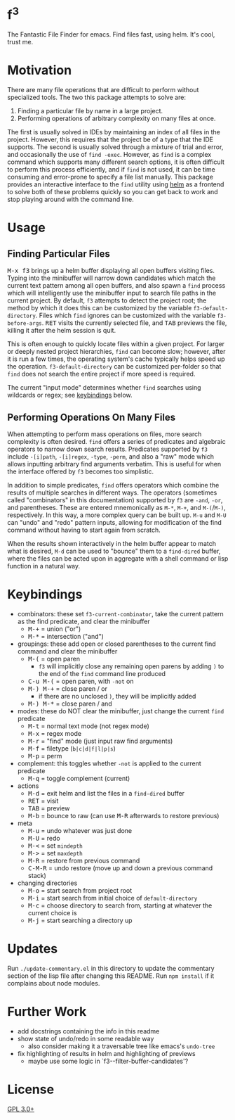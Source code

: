 f<sup>3</sup>
=============

The Fantastic File Finder for emacs. Find files fast, using helm. It's cool, trust me.

# Motivation

There are many file operations that are difficult to perform without specialized tools. The two this package attempts to solve are:

1. Finding a particular file by name in a large project.
2. Performing operations of arbitrary complexity on many files at once.

The first is usually solved in IDEs by maintaining an index of all files in the project. However, this requires that the project be of a type that the IDE supports. The second is usually solved through a mixture of trial and error, and occasionally the use of `find -exec`. However, as `find` is a complex command which supports many different search options, it is often difficult to perform this process efficiently, and if `find` is not used, it can be time consuming and error-prone to specify a file list manually. This package provides an interactive interface to the `find` utility using [helm](https://github.com/emacs-helm/helm) as a frontend to solve both of these problems quickly so you can get back to work and stop playing around with the command line.

# Usage

## Finding Particular Files

<kbd>M-x f3</kbd> brings up a helm buffer displaying all open buffers visiting files. Typing into the minibuffer will narrow down candidates which match the current text pattern among all open buffers, and also spawn a `find` process which will intelligently use the minibuffer input to search file paths in the current project. By default, `f3` attempts to detect the project root; the method by which it does this can be customized by the variable `f3-default-directory`. Files which `find` ignores can be customized with the variable `f3-before-args`. <kbd>RET</kbd> visits the currently selected file, and <kbd>TAB</kbd> previews the file, killing it after the helm session is quit.

This is often enough to quickly locate files within a given project. For larger or deeply nested project hierarchies, `find` can become slow; however, after it is run a few times, the operating system's cache typically helps speed up the operation. `f3-default-directory` can be customized per-folder so that `find` does not search the entire project if more speed is required.

The current "input mode" determines whether `find` searches using wildcards or regex; see [keybindings](#keybindings) below.

## Performing Operations On Many Files

When attempting to perform mass operations on files, more search complexity is often desired. `find` offers a series of predicates and algebraic operators to narrow down search results. Predicates supported by `f3` include `-[i]path`, `-[i]regex`, `-type`, `-perm`, and also a "raw" mode which allows inputting arbitrary find arguments verbatim. This is useful for when the interface offered by `f3` becomes too simplistic.

In addition to simple predicates, `find` offers operators which combine the results of multiple searches in different ways. The operators (sometimes called "combinators" in this documentation) supported by `f3` are `-and`, `-or`, and parentheses. These are entered mnemonically as `M-*`, `M-+`, and `M-(`/`M-)`, respectively. In this way, a more complex query can be built up. `M-u` and `M-U` can "undo" and "redo" pattern inputs, allowing for modification of the find command without having to start again from scratch.

When the results shown interactively in the helm buffer appear to match what is desired, `M-d` can be used to "bounce" them to a `find-dired` buffer, where the files can be acted upon in aggregate with a shell command or lisp function in a natural way.

# Keybindings

- combinators: these set `f3-current-combinator`, take the current pattern as the find predicate, and clear the minibuffer
    - <kbd>M-+</kbd> = union ("or")
    - <kbd>M-*</kbd> = intersection ("and")
- groupings: these add open or closed parentheses to the current find command and clear the minibuffer
    - <kbd>M-(</kbd> = open paren
        - `f3` will implicitly close any remaining open parens by adding `)` to the end of the `find` command line produced
    - <kbd>C-u M-(</kbd> = open paren, with `-not` on
    - <kbd>M-) M-+</kbd> = close paren / or
        - if there are no unclosed `)`, they will be implicitly added
    - <kbd>M-) M-*</kbd> = close paren / and
- modes: these do NOT clear the minibuffer, just change the current `find` predicate
    - <kbd>M-t</kbd> = normal text mode (not regex mode)
    - <kbd>M-x</kbd> = regex mode
    - <kbd>M-r</kbd> = "find" mode (just input raw find arguments)
    - <kbd>M-f</kbd> = filetype (`b|c|d|f|l|p|s`)
    - <kbd>M-p</kbd> = perm
- complement: this toggles whether `-not` is applied to the current predicate
    - <kbd>M-q</kbd> = toggle complement (current)
- actions
    - <kbd>M-d</kbd> = exit helm and list the files in a `find-dired` buffer
    - <kbd>RET</kbd> = visit
    - <kbd>TAB</kbd> = preview
    - <kbd>M-b</kbd> = bounce to raw (can use <kbd>M-R</kbd> afterwards to restore previous)
- meta
    - <kbd>M-u</kbd> = undo whatever was just done
    - <kbd>M-U</kbd> = redo
    - <kbd>M-<</kbd> = set `mindepth`
    - <kbd>M-></kbd> = set `maxdepth`
    - <kbd>M-R</kbd> = restore from previous command
    - <kbd>C-M-R</kbd> = undo restore (move up and down a previous command stack)
- changing directories
    - <kbd>M-o</kbd> = start search from project root
    - <kbd>M-i</kbd> = start search from initial choice of `default-directory`
    - <kbd>M-c</kbd> = choose directory to search from, starting at whatever the current choice is
    - <kbd>M-j</kbd> = start searching a directory up

# Updates

Run `./update-commentary.el` in this directory to update the commentary section of the lisp file after changing this README. Run `npm install` if it complains about node modules.

# Further Work

- add docstrings containing the info in this readme
- show state of undo/redo in some readable way
    - also consider making it a traversable tree like emacs's `undo-tree`
- fix highlighting of results in helm and highlighting of previews
    - maybe use some logic in `f3--filter-buffer-candidates'?

# License

[GPL 3.0+](./LICENSE)
